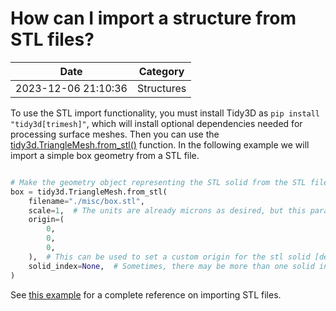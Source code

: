 # How can I import a structure from STL files?

| Date       | Category    |
|------------|-------------|
| 2023-12-06 21:10:36 | Structures |


To use the STL import functionality, you must install Tidy3D as `pip install "tidy3d[trimesh]"`, which will install optional dependencies needed for processing surface meshes. Then you can use the [tidy3d.TriangleMesh.from\_stl()](https://docs.flexcompute.com/projects/tidy3d/en/latest/api/_autosummary/tidy3d.TriangleMesh.html#tidy3d.TriangleMesh.from_stl) function. In the following example we will import a simple box geometry from a STL file.



```python

# Make the geometry object representing the STL solid from the STL file stored on disk
box = tidy3d.TriangleMesh.from_stl(
    filename="./misc/box.stl",
    scale=1,  # The units are already microns as desired, but this parameter can be used to change units [default: 1].
    origin=(
        0,
        0,
        0,
    ),  # This can be used to set a custom origin for the stl solid [default: (0, 0, 0)]
    solid_index=None,  # Sometimes, there may be more than one solid in the file; use this to select a specific one by index.
)

```



See [this example](https://www.flexcompute.com/tidy3d/examples/notebooks/STLImport/) for a complete reference on importing STL files.
